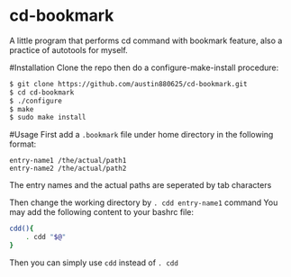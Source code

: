 # cd-bookmark
A little program that performs cd command with bookmark feature, also a practice of autotools for myself.

#Installation
Clone the repo then do a configure-make-install procedure:
``` bash
$ git clone https://github.com/austin880625/cd-bookmark.git
$ cd cd-bookmark
$ ./configure
$ make
$ sudo make install
```

#Usage
First add a `.bookmark` file under home directory in the following format:
```
entry-name1	/the/actual/path1
entry-name2	/the/actual/path2
```
The entry names and the actual paths are seperated by tab characters

Then change the working directory by `. cdd entry-name1` command
You may add the following content to your bashrc file:
``` bash
cdd(){
	. cdd "$@"
}
```
Then you can simply use `cdd` instead of `. cdd`
